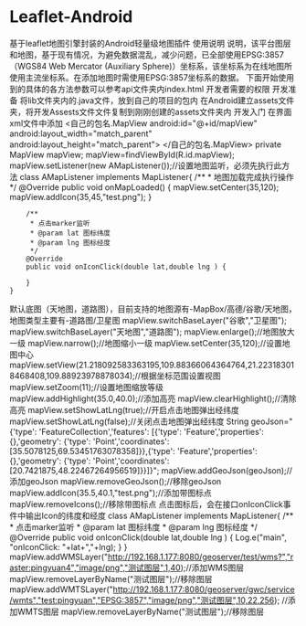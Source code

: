# Leaflet-Android
基于leaflet地图引擎封装的Android轻量级地图插件
使用说明
说明，该平台图层和地图，基于现有情况，为避免数据混乱，减少问题，已全部使用EPSG:3857（WGS84 Web Mercator (Auxiliary Sphere)）坐标系，该坐标系为在线地图所使用主流坐标系。在添加地图时需使用EPSG:3857坐标系的数据。
下面开始使用到的具体的各方法参数可以参考api文件夹内index.html
开发者需要的权限
  <uses-permission android:name="android.permission.WRITE_EXTERNAL_STORAGE"/>
  <uses-permission android:name="android.permission.INTERNET"/>
开发准备
将lib文件夹内的.java文件，放到自己的项目的包内
在Android建立assets文件夹，将开发Assests文件文件复制到刚刚创建的assets文件夹内
开发入门
在界面xml文件中添加
<自己的包名.MapView
     android:id="@+id/mapView"
     android:layout_width="match_parent"
     android:layout_height="match_parent">
 </自己的包名.MapView>
private MapView mapView;
mapView=findViewById(R.id.mapView);
mapView.setListener(new AMapListener());//设置地图监听，必须先执行此方法
class AMapListener implements MapListener{
        /**
         * 地图加载完成执行操作
         */
        @Override
        public void onMapLoaded() {
            mapView.setCenter(35,120);
            mapView.addIcon(35,45,"test.png");
        }

        /**
         * 点击marker监听
         * @param lat 图标纬度
         * @param lng 图标经度
         */
        @Override
        public void onIconClick(double lat,double lng ) {
            
        }
    }
默认底图（天地图，道路图），目前支持的地图源有-MapBox/高德/谷歌/天地图，地图类型主要有-道路图/卫星图
mapView.switchBaseLayer("谷歌","卫星图");
mapView.switchBaseLayer("天地图","道路图");
mapView.enlarge();//地图放大一级
mapView.narrow();//地图缩小一级
mapView.setCenter(35,120);//设置地图中心
mapView.setView(21.218092583363195,109.88366064364764,21.223183018468408,109.88923978878034);//根据坐标范围设置视图
mapView.setZoom(11);//设置地图缩放等级
mapView.addHighlight(35.0,40.0);//添加高亮
mapView.clearHighlight();//清除高亮
mapView.setShowLatLng(true);//开启点击地图弹出经纬度
mapView.setShowLatLng(false);//关闭点击地图弹出经纬度
String geoJson="{'type': 'FeatureCollection','features': [{'type': 'Feature','properties': {},'geometry': {'type': 'Point','coordinates': [35.5078125,69.53451763078358]}},{'type': 'Feature','properties': {},'geometry': {'type': 'Point','coordinates': [20.7421875,48.22467264956519]}}]}";
mapView.addGeoJson(geoJson);//添加geoJson
mapView.removeGeoJson();//移除geoJson
mapView.addIcon(35.5,40.1,"test.png");//添加带图标点
mapView.removeIcons();//移除带图标点
点击图标后，会在接口onIconClick事件中输出Icon的纬度和经度
    class AMapListener implements MapListener{
        /**
         * 点击marker监听
         * @param lat 图标纬度
         * @param lng 图标经度
         */
        @Override
        public void onIconClick(double lat,double lng ) {
            Log.e("main", "onIconClick: "+lat+","+lng);
        }
    }
mapView.addWMSLayer("http://192.168.1.177:8080/geoserver/test/wms?","raster:pingyuan4","image/png","测试图层",1,40);//添加WMS图层
mapView.removeLayerByName("测试图层");//移除图层
mapView.addWMTSLayer("http://192.168.1.177:8080/geoserver/gwc/service/wmts","test:pingyuan","EPSG:3857","image/png","测试图层",10,22,256); //添加WMTS图层
mapView.removeLayerByName("测试图层");//移除图层

